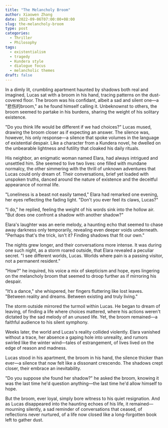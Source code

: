 ```yaml
---
title: "The Melancholy Broom"
author: Xiaowen Zhang
date: 2022-09-06T07:00:00+08:00
slug: the-melancholy-broom
type: post
categories:
  - Thriller
  - Philosophy
tags:
  - existentialism
  - tragedy
  - Kundera style
  - dialogue focus
  - melancholic themes
draft: false
---
```


In a dimly lit, crumbling apartment haunted by shadows both real and imagined, Lucas sat with a broom in his hand, tracing patterns on the dust-covered floor. The broom was his confidant, albeit a sad and silent one—a "悲伤的broom," as he found himself calling it. Unbeknownst to others, the broom seemed to partake in his burdens, sharing the weight of his solitary existence.

"Do you think life would be different if we had choices?" Lucas mused, drawing the broom closer as if expecting an answer. The silence was, however, his only response—a silence that spoke volumes in the language of existential despair. Like a character from a Kundera novel, he dwelled on the unbearable lightness and futility that cloaked his daily rituals.

His neighbor, an enigmatic woman named Elara, had always intrigued and unsettled him. She seemed to live two lives: one filled with mundane normalcy, the other simmering with the thrill of unknown adventures that Lucas could only dream of. Their conversations, brief yet loaded with unspoken truths, danced around the nature of existence and the deceitful appearance of normal life.

"Loneliness is a beast not easily tamed," Elara had remarked one evening, her eyes reflecting the fading light. "Don't you ever feel its claws, Lucas?"

"I do," he replied, feeling the weight of his words sink into the hollow air. "But does one confront a shadow with another shadow?"

Elara's laughter was an eerie melody, a haunting echo that seemed to chase away darkness only temporarily, revealing even deeper voids underneath. "Perhaps that's the trick, isn't it? Finding shadows that fit our own."

The nights grew longer, and their conversations more intense. It was during one such night, as a storm roared outside, that Elara revealed a peculiar secret. "I see different worlds, Lucas. Worlds where pain is a passing visitor, not a permanent resident."

"How?" he inquired, his voice a mix of skepticism and hope, eyes lingering on the melancholy broom that seemed to droop further as if mirroring his despair.

"It’s a dance," she whispered, her fingers fluttering like lost leaves. "Between reality and dreams. Between existing and truly living."

The storm outside mirrored the turmoil within Lucas. He began to dream of leaving, of finding a life where choices mattered, where his actions weren't dictated by the sad melody of an unused life. Yet, the broom remained—a faithful audience to his silent symphony.

Weeks later, the world and Lucas's reality collided violently. Elara vanished without a trace, her absence a gaping hole into unreality, and rumors swirled like the winter wind—tales of estrangement, of lives lived on the edge of reason and madness.

Lucas stood in his apartment, the broom in his hand, the silence thicker than ever—a silence that now felt like a dissonant crescendo. The shadows crept closer, their embrace an inevitability.

"Do you suppose she found her shadow?" he asked the broom, knowing it was the last time he'd question anything—the last time he'd allow himself to hope.

But the broom, ever loyal, simply bore witness to his quiet resignation. And as Lucas disappeared into the haunting echoes of his life, it remained—mourning silently, a sad reminder of conversations that ceased, of reflections never nurtured, of a life now closed like a long-forgotten book left to gather dust.